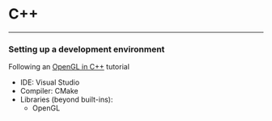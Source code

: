 # C++
---
### Setting up a development environment

Following an [OpenGL in C++](http://www.opengl-tutorial.org/beginners-tutorials/tutorial-1-opening-a-window/) tutorial
- IDE: Visual Studio
- Compiler: CMake
- Libraries (beyond built-ins):
	- OpenGL